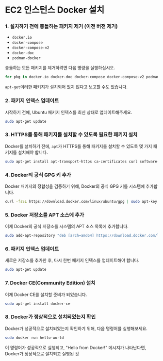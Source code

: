 # EC2 인스턴스 Docker 설치 

### 1. 설치하기 전에 충돌하는 패키지 제거 (이전 버전 제거)

- `docker.io`
- `docker-compose`
- `docker-compose-v2`
- `docker-doc`
- `podman-docker`

충돌하는 모든 패키지를 제거하려면 다음 명령을 실행하십시오.

```bash
for pkg in docker.io docker-doc docker-compose docker-compose-v2 podman-docker containerd runc; do sudo apt-get remove $pkg; done
```

`apt-get`이러한 패키지가 설치되어 있지 않다고 보고할 수도 있습니다.

### 2. 패키지 인덱스 업데이트

시작하기 전에, Ubuntu 패키지 인덱스를 최신 상태로 업데이트해주세요.

```bash
sudo apt-get update
```

### 3. HTTPS를 통해 패키지를 설치할 수 있도록 필요한 패키지 설치

Docker를 설치하기 전에, `apt`가 HTTPS를 통해 패키지를 설치할 수 있도록 몇 가지 패키지를 설치해야 합니다.

```bash
sudo apt-get install apt-transport-https ca-certificates curl software-properties-common
```

### 4. Docker의 공식 GPG 키 추가

Docker 패키지의 정합성을 검증하기 위해, Docker의 공식 GPG 키를 시스템에 추가합니다.

```bash
curl -fsSL https://download.docker.com/linux/ubuntu/gpg | sudo apt-key add -
```

### 5. Docker 저장소를 APT 소스에 추가

이제 Docker의 공식 저장소를 시스템의 APT 소스 목록에 추가합니다.

```bash
sudo add-apt-repository "deb [arch=amd64] https://download.docker.com/linux/ubuntu $(lsb_release -cs) stable"
```

### 6. 패키지 인덱스 업데이트

새로운 저장소를 추가한 후, 다시 한번 패키지 인덱스를 업데이트해야 합니다.

```bash
sudo apt-get update
```

### 7. Docker CE(Community Edition) 설치

이제 Docker CE를 설치할 준비가 되었습니다.

```bash
sudo apt-get install docker-ce
```

### 8. Docker가 정상적으로 설치되었는지 확인

Docker가 성공적으로 설치되었는지 확인하기 위해, 다음 명령어를 실행해보세요.

```bash
sudo docker run hello-world
```

이 명령어가 성공적으로 실행되고, "Hello from Docker!" 메시지가 나타난다면, Docker가 정상적으로 설치되고 실행된 것
